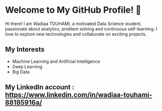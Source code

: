 # Welcome to My GitHub Profile! 👋

Hi there! I am Wadiaa TOUHAMI, a motivated Data Science student, passionate about analytics, problem solving and continuous self-learning. I love to explore new technologies and collaborate on exciting projects.

## My Interests
- Machine Learning and Artificial Intelligence
- Deep Learning
- Big Data

## My LinkedIn account : https://www.linkedin.com/in/wadiaa-touhami-88185916a/
